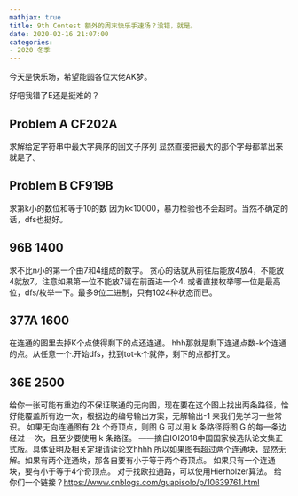 ```yaml
---
mathjax: true
title: 9th Contest 额外的周末快乐手速场？没错，就是。
date: 2020-02-16 21:07:00
categories:
- 2020 冬季
---
```


今天是快乐场，希望能圆各位大佬AK梦。

好吧我错了E还是挺难的？

## Problem A  CF202A

求解给定字符串中最大字典序的回文子序列
显然直接把最大的那个字母都拿出来就是了。

## Problem B  CF919B

求第k小的数位和等于10的数
因为k<10000，暴力检验也不会超时。当然不确定的话，dfs也挺好。

## 96B 1400

求不比n小的第一个由7和4组成的数字。
贪心的话就从前往后能放4放4，不能放4就放7。注意如果第一位不能放7请在前面进一个4.
或者直接枚举哪一位是最高位，dfs/枚举一下。最多9位二进制，只有1024种状态而已。

## 377A 1600

在连通的图里去掉K个点使得剩下的点还连通。
hhh那就是剩下连通点数-k个连通的点。从任意一个.开始dfs，找到tot-k个就停，剩下的点都打叉。

## 36E 2500

给你一张可能有重边的不保证联通的无向图，现在要在这个图上找出两条路径，恰好能覆盖所有边一次，根据边的编号输出方案，无解输出-1
来我们先学习一些常识。
如果无向连通图有 2k 个奇顶点，则图 G 可以用 k 条路径将图 G 的每一条边经过 一次，且至少要使用 k 条路径。
——摘自IOI2018中国国家候选队论文集正式版。具体证明及相关定理请读论文hhhh
所以如果图有超过两个连通块，显然无解。如果有两个连通块，那各自要有小于等于两个奇顶点。
如果只有一个连通块，要有小于等于4个奇顶点。
对于找欧拉通路，可以使用Hierholzer算法。
给你们一个链接？https://www.cnblogs.com/guapisolo/p/10639761.html
